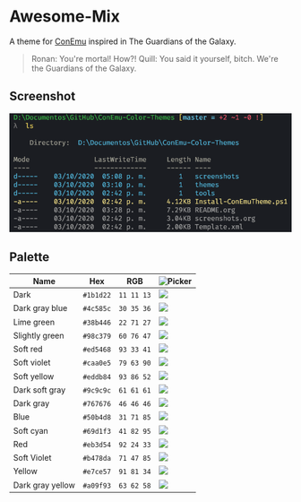 # Awesome-Mix
A theme for [ConEmu](https://github.com/Maximus5/ConEmu) inspired in The Guardians of the Galaxy.

  >Ronan: You're mortal! How?!
  >Quill: You said it yourself, bitch. We're the Guardians of the Galaxy.

## Screenshot

![screenshot](https://raw.githubusercontent.com/jarvars/ConEmu-Color-Themes/master/screenshots/awesome-mix.png)

## Palette

Name              | Hex       | RGB         | ![Picker](https://cdn.jsdelivr.net/npm/tabler-icons@1.34.0/icons/brush.svg)
---               | ---       | ---         | ---
Dark              | `#1b1d22` | `11 11 13`  | ![](https://via.placeholder.com/25x18/1b1d22/?text=+)
Dark gray blue    | `#4c585c` | `30 35 36`  | ![](https://via.placeholder.com/25x18/4c585c/?text=+)
Lime green        | `#38b446` | `22 71 27`  | ![](https://via.placeholder.com/25x18/38b446/?text=+)
Slightly green    | `#98c379` | `60 76 47`  | ![](https://via.placeholder.com/25x18/98c379/?text=+)
Soft red          | `#ed5468` | `93 33 41`  | ![](https://via.placeholder.com/25x18/ed5468/?text=+)
Soft violet       | `#caa0e5` | `79 63 90`  | ![](https://via.placeholder.com/25x18/caa0e5/?text=+)
Soft yellow       | `#eddb84` | `93 86 52`  | ![](https://via.placeholder.com/25x18/eddb84/?text=+)
Dark soft gray    | `#9c9c9c` | `61 61 61`  | ![](https://via.placeholder.com/25x18/9c9c9c/?text=+)
Dark gray         | `#767676` | `46 46 46`  | ![](https://via.placeholder.com/25x18/767676/?text=+)
Blue              | `#50b4d8` | `31 71 85`  | ![](https://via.placeholder.com/25x18/50b4d8/?text=+)
Soft cyan         | `#69d1f3` | `41 82 95`  | ![](https://via.placeholder.com/25x18/69d1f3/?text=+)
Red               | `#eb3d54` | `92 24 33`  | ![](https://via.placeholder.com/25x18/eb3d54/?text=+)
Soft Violet       | `#b478da` | `71 47 85`  | ![](https://via.placeholder.com/25x18/b478da/?text=+)
Yellow            | `#e7ce57` | `91 81 34`  | ![](https://via.placeholder.com/25x18/e7ce57/?text=+)
Dark gray yellow  | `#a09f93` | `63 62 58`  | ![](https://via.placeholder.com/25x18/a09f93/?text=+)